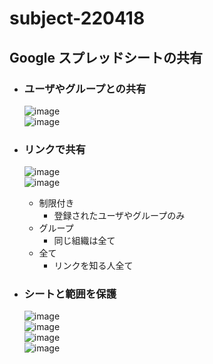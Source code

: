 # subject-220418

## Google スプレッドシートの共有
- ### ユーザやグループとの共有
  ![image](https://user-images.githubusercontent.com/1501327/164893761-53713702-8624-4a56-87c0-ec620e8b6801.png)\
  ![image](https://user-images.githubusercontent.com/1501327/164893910-1f00304d-be58-4dd9-a3af-fdb8a615e635.png)


- ### リンクで共有
  ![image](https://user-images.githubusercontent.com/1501327/164893833-084b8300-35b5-4fd1-b3f8-d5ea7312e4b2.png)\
  ![image](https://user-images.githubusercontent.com/1501327/164893942-c4fa4fa4-ef9b-4320-a87e-66b57207addd.png)
  - 制限付き
    - 登録されたユーザやグループのみ
  - グループ
    - 同じ組織は全て
  - 全て
    - リンクを知る人全て

- ### シートと範囲を保護
  ![image](https://user-images.githubusercontent.com/1501327/164894113-a0fe518b-7859-4783-addf-eaa68d823214.png)\
  ![image](https://user-images.githubusercontent.com/1501327/164894150-e436c967-e828-423a-88fa-dbec1fad173b.png)\
  ![image](https://user-images.githubusercontent.com/1501327/164894170-14447e74-254b-4559-b8a6-5a4f24c641a8.png)\
  ![image](https://user-images.githubusercontent.com/1501327/164894221-24178a7c-c77a-4b3e-a501-296897453a32.png)


